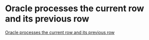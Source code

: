 # Oracle processes the current row and its previous row
[Oracle processes the current row and its previous row](https://aiwithcloud.com/2022/09/16/oracle_processes_the_current_row_and_its_previous_row/)